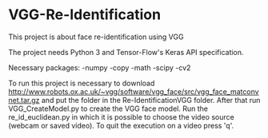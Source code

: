 # VGG-Re-Identification
This project is about face re-identification using VGG

The project needs Python 3 and Tensor-Flow's Keras API specification.

Necessary packages:
-numpy
-copy
-math
-scipy
-cv2

To run this project is necessary to download http://www.robots.ox.ac.uk/~vgg/software/vgg_face/src/vgg_face_matconvnet.tar.gz 
and put the folder in the Re-IdentificationVGG folder.
After that run VGG_CreateModel.py to create the VGG face model.
Run the re_id_euclidean.py in which it is possible to choose the video source (webcam or saved video). To quit the execution on
a video press 'q'.
